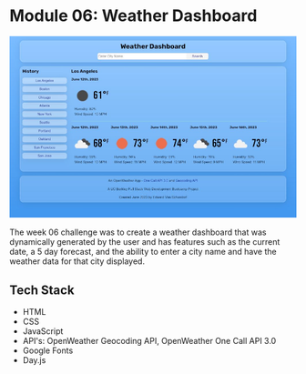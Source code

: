 # Module 06: Weather Dashboard

![Site Screenshot](../assets/img/m06_weather_dashboard.jpg)

The week 06 challenge was to create a weather dashboard that was dynamically generated by the user and has features such as the current date, a 5 day forecast, and the ability to enter a city name and have the weather data for that city displayed.

## Tech Stack

- HTML
- CSS
- JavaScript
- API's: OpenWeather Geocoding API, OpenWeather One Call API 3.0
- Google Fonts
- Day.js